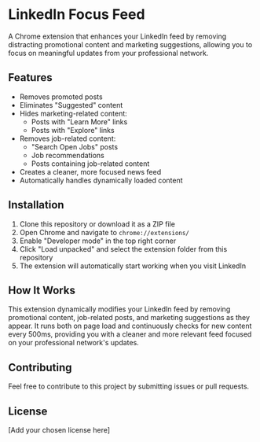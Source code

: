 # LinkedIn Focus Feed

A Chrome extension that enhances your LinkedIn feed by removing distracting promotional content and marketing suggestions, allowing you to focus on meaningful updates from your professional network.

## Features

- Removes promoted posts
- Eliminates "Suggested" content
- Hides marketing-related content:
  - Posts with "Learn More" links
  - Posts with "Explore" links
- Removes job-related content:
  - "Search Open Jobs" posts
  - Job recommendations
  - Posts containing job-related content
- Creates a cleaner, more focused news feed
- Automatically handles dynamically loaded content

## Installation

1. Clone this repository or download it as a ZIP file
2. Open Chrome and navigate to `chrome://extensions/`
3. Enable "Developer mode" in the top right corner
4. Click "Load unpacked" and select the extension folder from this repository
5. The extension will automatically start working when you visit LinkedIn

## How It Works

This extension dynamically modifies your LinkedIn feed by removing promotional content, job-related posts, and marketing suggestions as they appear. It runs both on page load and continuously checks for new content every 500ms, providing you with a cleaner and more relevant feed focused on your professional network's updates.

## Contributing

Feel free to contribute to this project by submitting issues or pull requests.

## License

[Add your chosen license here]
